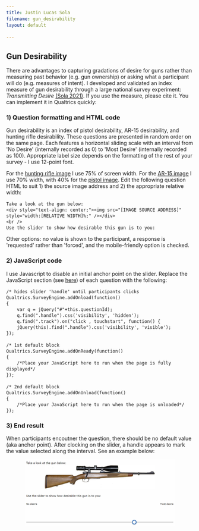 ```yaml
---
title: Justin Lucas Sola
filename: gun_desirability
layout: default

--- 
```

## Gun Desirability

There are advantages to capturing gradations of desire for guns rather than measuring past behavior (e.g. gun ownership) or asking what a participant will do (e.g. measures of intent). I developed and validated an index measure of gun desirability through a large national survey experiment: *Transmitting Desire* [(Sola 2021)](https://doi.org/10.1177/07311214211007179). If you use the measure, please cite it. You can implement it in Qualtrics quickly:

### 1) Question formatting and HTML code

Gun desirability is an index of pistol desirability, AR-15 desirability, and hunting rifle desirability. These questions are presented in random order on the same page. Each features a horizontal sliding scale with an interval from 'No Desire' (internally recorded as 0) to 'Most Desire' (internally recorded as 100). Appropriate label size depends on the formatting of the rest of your survey - I use 12-point font.

For the [hunting rifle image](./files/hunting_rifle.png) I use 75% of screen width. For the [AR-15 image](./files/ar-15.png) I use 70% width, with 40% for the [pistol image](./files/pistol.png). Edit the following question HTML to suit 1) the source image address and 2) the appropriate relative width:
```
Take a look at the gun below:
<div style="text-align: center;"><img src="[IMAGE SOURCE ADDRESS]" style="width:[RELATIVE WIDTH]%;" /></div>
<br />
Use the slider to show how desirable this gun is to you:
```

Other options: no value is shown to the participant, a response is 'requested' rather than 'forced', and the mobile-friendly option is checked.

### 2) JavaScript code

I use Javascript to disable an initial anchor point on the slider. Replace the JavaScript section (see [here](https://www.qualtrics.com/support/survey-platform/survey-module/question-options/add-javascript/)) of each question with the following:
```
/* hides slider 'handle' until participants clicks 
Qualtrics.SurveyEngine.addOnload(function()
{
	var q = jQuery("#"+this.questionId);
	q.find(".handle").css('visibility', 'hidden');
	q.find(".track").on("click , touchstart", function() {
	jQuery(this).find(".handle").css('visibility', 'visible');
});

/* 1st default block
Qualtrics.SurveyEngine.addOnReady(function()
{
	/*Place your JavaScript here to run when the page is fully displayed*/
});

/* 2nd default block
Qualtrics.SurveyEngine.addOnUnload(function()
{
	/*Place your JavaScript here to run when the page is unloaded*/
});
```

### 3) End result

When participants encoutner the question, there should be no default value (aka anchor point). After clocking on the slider, a handle appears to mark the value selected along the interval. See an example below:
<p align="center">
<img align="center" src="./files/hunting_rifle_example.png" width="80%">
</p>
